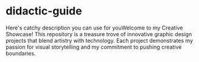 # didactic-guide
Here's catchy description you can use for youWelcome to my Creative Showcase! This repository is a treasure trove of innovative graphic design projects that blend artistry with technology. Each project demonstrates my passion for visual storytelling and my commitment to pushing creative boundaries.

